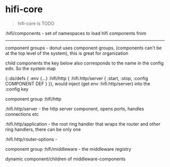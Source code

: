# hifi-core

> hifi-core is TODO


:hifi/components - set of namespaces to load hifi components from

---

component groups - donut uses component groups, (components can't be at the top level of the system), this is great for organization

child components the key below also corresponds to the name in the config edn. So the system map

{::ds/defs { :env {...} :hifi/http { :hifi.http/server { :start, :stop, :config COMPONENT DEF } }}, would inject (get env :hifi.http/server) into the :config key


component group :hifi/http

:hifi.http/server - the http server component, opens ports, handles connections etc

:hifi.http/application - the root ring handler that wraps the router and other ring handlers, there can be only one

:hifi.http/router-options -


component group :hifi/middleware - the middleware registry

dynamic component/children of middleware-components
